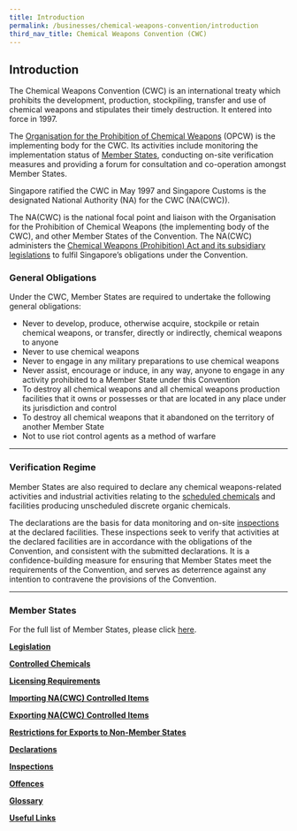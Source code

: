 ```yaml
---
title: Introduction
permalink: /businesses/chemical-weapons-convention/introduction
third_nav_title: Chemical Weapons Convention (CWC)
---
```


## **Introduction** 
The Chemical Weapons Convention (CWC) is an international treaty which prohibits the development, production, stockpiling, transfer and use of chemical weapons and stipulates their timely destruction. It entered into force in 1997.

The  [Organisation for the Prohibition of Chemical Weapons](http://www.opcw.org/)  (OPCW) is the implementing body for the CWC. Its activities include monitoring the implementation status of  [Member States](http://www.opcw.org/html/db/members_ratifyer.html), conducting on-site verification measures and providing a forum for consultation and co-operation amongst Member States.

Singapore ratified the CWC in May 1997 and Singapore Customs is the designated National Authority (NA) for the CWC (NA(CWC)).

The NA(CWC) is the national focal point and liaison with the Organisation for the Prohibition of Chemical Weapons (the implementing body of the CWC), and other Member States of the Convention. The NA(CWC) administers the  [Chemical Weapons (Prohibition) Act and its subsidiary legislations](https://singapore-customs-staging.netlify.app/businesses/compliance/overview)  to fulfil Singapore’s obligations under the Convention.

### General Obligations

Under the CWC, Member States are required to undertake the following general obligations:

-   Never to develop, produce, otherwise acquire, stockpile or retain chemical weapons, or transfer, directly or indirectly, chemical weapons to anyone
-   Never to use chemical weapons
-   Never to engage in any military preparations to use chemical weapons
-   Never assist, encourage or induce, in any way, anyone to engage in any activity prohibited to a Member State under this Convention
-   To destroy all chemical weapons and all chemical weapons production facilities that it owns or possesses or that are located in any place under its jurisdiction and control
-   To destroy all chemical weapons that it abandoned on the territory of another Member State
-   Not to use riot control agents as a method of warfare

----

### Verification Regime

Member States are also required to declare any chemical weapons-related activities and industrial activities relating to the  [scheduled chemicals](https://singapore-customs-staging.netlify.app/businesses/chemical-weapons-convention/controlled-chemicals)  and facilities producing unscheduled discrete organic chemicals.

The declarations are the basis for data monitoring and on-site  [inspections](https://singapore-customs-staging.netlify.app/businesses/chemical-weapons-convention/inspections)  at the declared facilities. These inspections seek to verify that activities at the declared facilities are in accordance with the obligations of the Convention, and consistent with the submitted declarations. It is a confidence-building measure for ensuring that Member States meet the requirements of the Convention, and serves as deterrence against any intention to contravene the provisions of the Convention.

----

### Member States
For the full list of Member States, please click [here](http://www.opcw.org/about-opcw/member-states/).

[**Legislation**](https://singapore-customs-staging.netlify.app/businesses/chemical-weapons-convention/legislation) 

[**Controlled Chemicals**](https://singapore-customs-staging.netlify.app/businesses/chemical-weapons-convention/controlled-chemicals)

[**Licensing Requirements**](https://singapore-customs-staging.netlify.app/businesses/chemical-weapons-convention/licensing-requirements) 

[**Importing NA(CWC) Controlled Items**](https://singapore-customs-staging.netlify.app/businesses/chemical-weapons-convention/import-of-na-cwc-controlled-items) 

[**Exporting NA(CWC) Controlled Items**](https://singapore-customs-staging.netlify.app/businesses/chemical-weapons-convention/export-of-na-cwc-controlled-items) 

[**Restrictions for Exports to Non-Member States**](https://singapore-customs-staging.netlify.app/businesses/chemical-weapons-convention/restriction-for-exports-to-nms) 

[**Declarations**](https://singapore-customs-staging.netlify.app/businesses/chemical-weapons-convention/declarations) 

[**Inspections**](https://singapore-customs-staging.netlify.app/businesses/chemical-weapons-convention/inspections) 

[**Offences**](https://singapore-customs-staging.netlify.app/businesses/chemical-weapons-convention/offences) 

[**Glossary**](https://singapore-customs-staging.netlify.app/businesses/chemical-weapons-convention/glossary) 

[**Useful Links**](https://singapore-customs-staging.netlify.app/businesses/chemical-weapons-convention/useful-links)
